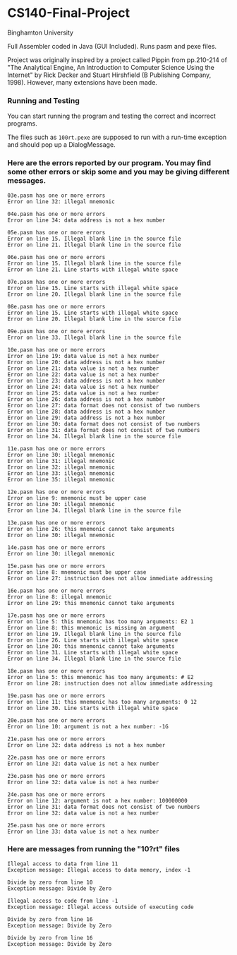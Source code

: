 # CS140-Final-Project
Binghamton University


Full Assembler coded in Java (GUI Included). Runs pasm and pexe files.


Project was originally inspired by a project called Pippin from pp.210-214 of "The Analytical Engine, An Introduction to Computer Science Using the Internet" by Rick Decker and Stuart Hirshfield (B Publishing Company, 1998). However, many extensions have been made.


### Running and Testing

You can start running the program and testing the correct and incorrect programs.

The files such as `100rt.pexe` are supposed to run with a run-time exception and should pop up a DialogMessage.

### Here are the errors reported by our program. You may find some other errors or skip some and you may be giving different messages.

```
03e.pasm has one or more errors
Error on line 32: illegal mnemonic

04e.pasm has one or more errors
Error on line 34: data address is not a hex number

05e.pasm has one or more errors
Error on line 15. Illegal blank line in the source file
Error on line 21. Illegal blank line in the source file

06e.pasm has one or more errors
Error on line 15. Illegal blank line in the source file
Error on line 21. Line starts with illegal white space

07e.pasm has one or more errors
Error on line 15. Line starts with illegal white space
Error on line 20. Illegal blank line in the source file

08e.pasm has one or more errors
Error on line 15. Line starts with illegal white space
Error on line 20. Illegal blank line in the source file

09e.pasm has one or more errors
Error on line 33. Illegal blank line in the source file

10e.pasm has one or more errors
Error on line 19: data value is not a hex number
Error on line 20: data address is not a hex number
Error on line 21: data value is not a hex number
Error on line 22: data value is not a hex number
Error on line 23: data address is not a hex number
Error on line 24: data value is not a hex number
Error on line 25: data value is not a hex number
Error on line 26: data address is not a hex number
Error on line 27: data format does not consist of two numbers
Error on line 28: data address is not a hex number
Error on line 29: data address is not a hex number
Error on line 30: data format does not consist of two numbers
Error on line 31: data format does not consist of two numbers
Error on line 34. Illegal blank line in the source file

11e.pasm has one or more errors
Error on line 30: illegal mnemonic
Error on line 31: illegal mnemonic
Error on line 32: illegal mnemonic
Error on line 33: illegal mnemonic
Error on line 35: illegal mnemonic

12e.pasm has one or more errors
Error on line 9: mnemonic must be upper case
Error on line 30: illegal mnemonic
Error on line 34. Illegal blank line in the source file

13e.pasm has one or more errors
Error on line 26: this mnemonic cannot take arguments
Error on line 30: illegal mnemonic

14e.pasm has one or more errors
Error on line 30: illegal mnemonic

15e.pasm has one or more errors
Error on line 8: mnemonic must be upper case
Error on line 27: instruction does not allow immediate addressing

16e.pasm has one or more errors
Error on line 8: illegal mnemonic
Error on line 29: this mnemonic cannot take arguments

17e.pasm has one or more errors
Error on line 5: this mnemonic has too many arguments: E2 1
Error on line 8: this mnemonic is missing an argument
Error on line 19. Illegal blank line in the source file
Error on line 26. Line starts with illegal white space
Error on line 30: this mnemonic cannot take arguments
Error on line 31. Line starts with illegal white space
Error on line 34. Illegal blank line in the source file

18e.pasm has one or more errors
Error on line 5: this mnemonic has too many arguments: # E2
Error on line 28: instruction does not allow immediate addressing

19e.pasm has one or more errors
Error on line 11: this mnemonic has too many arguments: 0 12
Error on line 30. Line starts with illegal white space

20e.pasm has one or more errors
Error on line 10: argument is not a hex number: -1G

21e.pasm has one or more errors
Error on line 32: data address is not a hex number

22e.pasm has one or more errors
Error on line 32: data value is not a hex number

23e.pasm has one or more errors
Error on line 32: data value is not a hex number

24e.pasm has one or more errors
Error on line 12: argument is not a hex number: 100000000
Error on line 31: data format does not consist of two numbers
Error on line 32: data value is not a hex number

25e.pasm has one or more errors
Error on line 33: data value is not a hex number
```

### Here are messages from running the "10?rt" files

```
Illegal access to data from line 11
Exception message: Illegal access to data memory, index -1

Divide by zero from line 10
Exception message: Divide by Zero

Illegal access to code from line -1
Exception message: Illegal access outside of executing code

Divide by zero from line 16
Exception message: Divide by Zero

Divide by zero from line 16
Exception message: Divide by Zero
```




